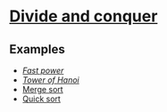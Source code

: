 # [Divide and conquer](https://en.wikipedia.org/wiki/Divide-and-conquer_algorithm)

## Examples
* [_Fast power_](https://en.wikipedia.org/wiki/Exponentiation_by_squaring)
* [_Tower of Hanoi_](https://en.wikipedia.org/wiki/Tower_of_Hanoi)
* [Merge sort](https://github.com/IvanFilipov/FMI-DSA/blob/master/algorithms/sorting_and_searching/advanced_sorting/advanced_sorting.c)
* [Quick sort](https://github.com/IvanFilipov/FMI-DSA/blob/master/algorithms/sorting_and_searching/advanced_sorting/advanced_sorting.c)
